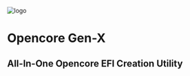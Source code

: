 ![logo](https://i.imgur.com/ArRajCS.png)
# Opencore Gen-X
## All-In-One Opencore EFI Creation Utility
